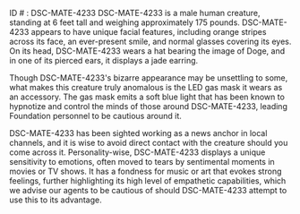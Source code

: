 ID # : DSC-MATE-4233
DSC-MATE-4233 is a male human creature, standing at 6 feet tall and weighing approximately 175 pounds. DSC-MATE-4233 appears to have unique facial features, including orange stripes across its face, an ever-present smile, and normal glasses covering its eyes. On its head, DSC-MATE-4233 wears a hat bearing the image of Doge, and in one of its pierced ears, it displays a jade earring.

Though DSC-MATE-4233's bizarre appearance may be unsettling to some, what makes this creature truly anomalous is the LED gas mask it wears as an accessory. The gas mask emits a soft blue light that has been known to hypnotize and control the minds of those around DSC-MATE-4233, leading Foundation personnel to be cautious around it.

DSC-MATE-4233 has been sighted working as a news anchor in local channels, and it is wise to avoid direct contact with the creature should you come across it. Personality-wise, DSC-MATE-4233 displays a unique sensitivity to emotions, often moved to tears by sentimental moments in movies or TV shows. It has a fondness for music or art that evokes strong feelings, further highlighting its high level of empathetic capabilities, which we advise our agents to be cautious of should DSC-MATE-4233 attempt to use this to its advantage.
